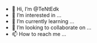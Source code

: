 - 👋 Hi, I’m @TeNtEdk
- 👀 I’m interested in ...
- 🌱 I’m currently learning ...
- 💞️ I’m looking to collaborate on ...
- 📫 How to reach me ...

<!---
TeNtEdk/TeNtEdk is a ✨ special ✨ repository because its `README.md` (this file) appears on your GitHub profile.
You can click the Preview link to take a look at your changes.
--->
